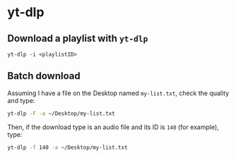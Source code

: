 # yt-dlp

## Download a playlist with `yt-dlp`

```
yt-dlp -i <playlistID>
```

## Batch download

Assuming I have a file on the Desktop named `my-list.txt`, check the quality and type:

```bash
yt-dlp -F -a ~/Desktop/my-list.txt
```

Then, if the download type is an audio file and its ID is `140` (for example), type:

```bash
yt-dlp -f 140 -a ~/Desktop/my-list.txt
```
